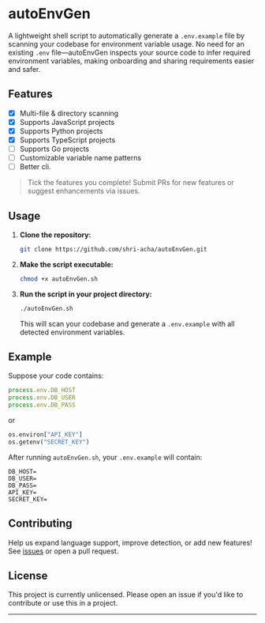# autoEnvGen

A lightweight shell script to automatically generate a `.env.example` file by scanning your codebase for environment variable usage. No need for an existing `.env` file—autoEnvGen inspects your source code to infer required environment variables, making onboarding and sharing requirements easier and safer.

## Features

- [x] Multi-file & directory scanning
- [x] Supports JavaScript projects
- [x] Supports Python projects
- [x] Supports TypeScript projects
- [ ] Supports Go projects
- [ ] Customizable variable name patterns
- [ ] Better cli.
> Tick the features you complete! Submit PRs for new features or suggest enhancements via issues.

## Usage

1. **Clone the repository:**
   ```sh
   git clone https://github.com/shri-acha/autoEnvGen.git
   ```

2. **Make the script executable:**
   ```sh
   chmod +x autoEnvGen.sh
   ```

3. **Run the script in your project directory:**
   ```sh
   ./autoEnvGen.sh
   ```
   This will scan your codebase and generate a `.env.example` with all detected environment variables.

## Example

Suppose your code contains:
```js
process.env.DB_HOST
process.env.DB_USER
process.env.DB_PASS
```
or
```python
os.environ["API_KEY"]
os.getenv("SECRET_KEY")
```

After running `autoEnvGen.sh`, your `.env.example` will contain:
```
DB_HOST=
DB_USER=
DB_PASS=
API_KEY=
SECRET_KEY=
```

## Contributing

Help us expand language support, improve detection, or add new features!  
See [issues](https://github.com/shri-acha/autoEnvGen/issues) or open a pull request.

## License

This project is currently unlicensed. Please open an issue if you'd like to contribute or use this in a project.

---
